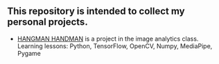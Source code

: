 ## This repository is intended to collect my personal projects.

- [HANGMAN HANDMAN](https://github.com/sujarins/project/tree/main/HANGMAN%20(Image%20Analytic)) is a project in the image analytics class. 
<br>Learning lessons: Python, TensorFlow, OpenCV, Numpy, MediaPipe, Pygame
<br><br>


   
